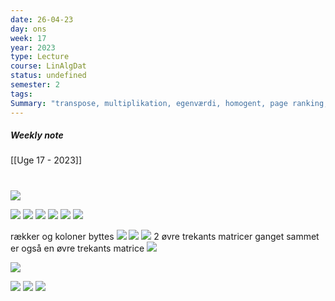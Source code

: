 ```yaml
---
date: 26-04-23
day: ons
week: 17
year: 2023
type: Lecture
course: LinAlgDat
status: undefined
semester: 2
tags:
Summary: "transpose, multiplikation, egenværdi, homogent, page ranking, trekantsmatrix, polyinomier(vandermondematricen)"
---
```

##### Weekly note
[[Uge 17 - 2023]]

# 
![](https://i.imgur.com/lDad2Qg.png)

![](https://i.imgur.com/Tvbazp2.png)
![](https://i.imgur.com/6q7vQAJ.png)
![](https://i.imgur.com/FE9zvJd.png)
![](https://i.imgur.com/Brx9AV4.png)
![](https://i.imgur.com/qKOgTXm.png)
![](https://i.imgur.com/mX8PaPC.png)

rækker og koloner byttes
![](https://i.imgur.com/jIFg7ik.png)
![](https://i.imgur.com/04gNv5o.png)
![](https://i.imgur.com/YvMyIBo.png)
2 øvre trekants matricer ganget sammet er også en øvre trekants matrice
![](https://i.imgur.com/sXirzMQ.png)

![](https://i.imgur.com/eirkT3x.png)

![](https://i.imgur.com/NfrjZPe.png)
![](https://i.imgur.com/bK4K3g2.png)
![](https://i.imgur.com/z00l6Sl.png)

